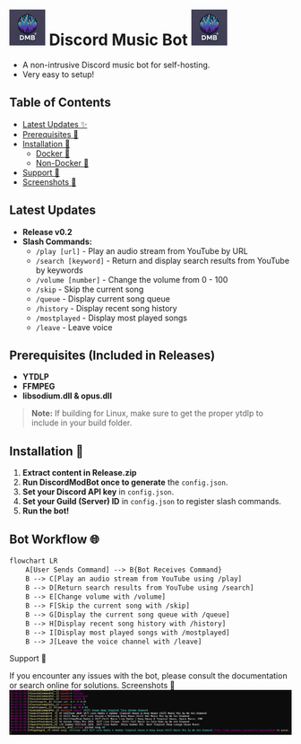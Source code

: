 #  <img src="https://raw.githubusercontent.com/EZroot/DiscordMusicBot/main/DiscordMusicBot/Imgs/2b1b1cb5-2446-46d7-848e-e9c418b5de91.webp" alt="drawing" width="64"/>  Discord Music Bot   <img src="https://raw.githubusercontent.com/EZroot/DiscordMusicBot/main/DiscordMusicBot/Imgs/2b1b1cb5-2446-46d7-848e-e9c418b5de91.webp" alt="drawing" width="64"/>

- A non-intrusive Discord music bot for self-hosting.
- Very easy to setup!

## Table of Contents

- [Latest Updates ✨](#latest-updates-)
- [Prerequisites 🚧](#prerequisites-)
- [Installation 📝](#installation-)
  - [Docker 🐳](#docker-)
  - [Non-Docker 💪](#non-docker-)
- [Support 📝](#support-)
- [Screenshots 📸](#screenshots-)
  
## Latest Updates

- **Release v0.2**
- **Slash Commands:**
  - `/play [url]` - Play an audio stream from YouTube by URL
  - `/search [keyword]` - Return and display search results from YouTube by keywords
  - `/volume [number]` - Change the volume from 0 - 100
  - `/skip` - Skip the current song
  - `/queue` - Display current song queue
  - `/history` - Display recent song history
  - `/mostplayed` - Display most played songs
  - `/leave` - Leave voice

## Prerequisites (Included in Releases)
- **YTDLP**
- **FFMPEG**
- **libsodium.dll & opus.dll**

> **Note:** If building for Linux, make sure to get the proper ytdlp to include in your build folder.

## Installation 📝
1. **Extract content in Release.zip**
2. **Run DiscordModBot once to generate** the `config.json`.
3. **Set your Discord API key** in `config.json`.
4. **Set your Guild (Server) ID** in `config.json` to register slash commands.
5. **Run the bot!**

## Bot Workflow 🌐

```mermaid
flowchart LR
    A[User Sends Command] --> B{Bot Receives Command}
    B --> C[Play an audio stream from YouTube using /play]
    B --> D[Return search results from YouTube using /search]
    B --> E[Change volume with /volume]
    B --> F[Skip the current song with /skip]
    B --> G[Display the current song queue with /queue]
    B --> H[Display recent song history with /history]
    B --> I[Display most played songs with /mostplayed]
    B --> J[Leave the voice channel with /leave]
```
Support 📝

If you encounter any issues with the bot, please consult the documentation or search online for solutions.
Screenshots 📸
<img src="https://raw.githubusercontent.com/EZroot/DiscordMusicBot/refs/heads/main/DiscordMusicBot/Imgs/screenshot_01.png" alt="drawing"/> 
